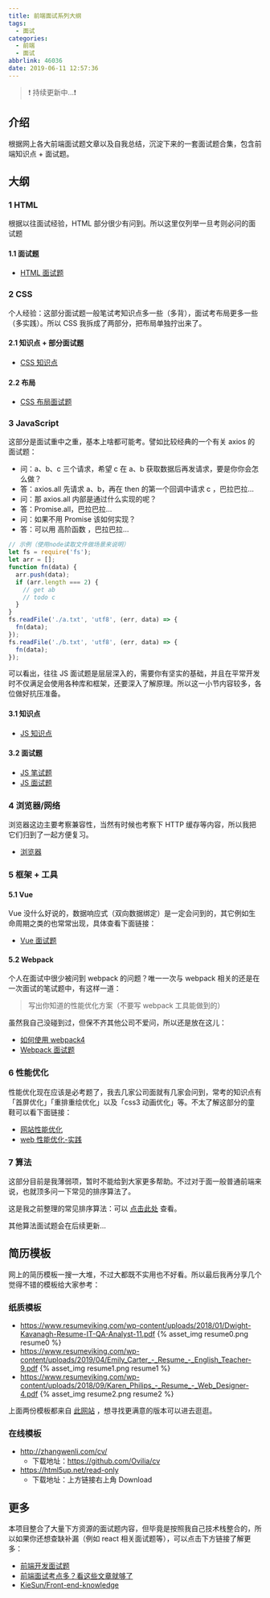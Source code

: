 ```yaml
---
title: 前端面试系列大纲
tags:
  - 面试
categories:
  - 前端
  - 面试
abbrlink: 46036
date: 2019-06-11 12:57:36
---
```


> ❗️ 持续更新中…❗️

## 介绍

根据网上各大前端面试题文章以及自我总结，沉淀下来的一套面试题合集，包含前端知识点 + 面试题。

## 大纲

### 1 HTML

根据以往面试经验，HTML 部分很少有问到。所以这里仅列举一旦考则必问的面试题

<!-- more -->

#### 1.1 面试题

- [HTML 面试题](https://evestorm.github.io/posts/13781/)

### 2 CSS

个人经验：这部分面试题一般笔试考知识点多一些（多背），面试考布局更多一些（多实践）。所以 CSS 我拆成了两部分，把布局单独拧出来了。

#### 2.1 知识点 + 部分面试题

- [CSS 知识点](https://evestorm.github.io/posts/49170/)

#### 2.2 布局

- [CSS 布局面试题](https://evestorm.github.io/posts/10415/)

### 3 JavaScript

这部分是面试重中之重，基本上啥都可能考。譬如比较经典的一个有关 axios 的面试题：

- 问：a、b、c 三个请求，希望 c 在 a、b 获取数据后再发请求，要是你你会怎么做？
- 答：axios.all 先请求 a、b，再在 then 的第一个回调中请求 c ，巴拉巴拉…
- 问：那 axios.all 内部是通过什么实现的呢？
- 答：Promise.all，巴拉巴拉…
- 问：如果不用 Promise 该如何实现？
- 答：可以用 高阶函数 ，巴拉巴拉…

```js
// 示例（使用node读取文件做场景来说明）
let fs = require('fs');
let arr = [];
function fn(data) {
  arr.push(data);
  if (arr.length === 2) {
    // get ab
    // todo c
  }
}
fs.readFile('./a.txt', 'utf8', (err, data) => {
  fn(data);
});
fs.readFile('./b.txt', 'utf8', (err, data) => {
  fn(data);
});
```

可以看出，往往 JS 面试题是层层深入的，需要你有坚实的基础，并且在平常开发时不仅满足会使用各种库和框架，还要深入了解原理。所以这一小节内容较多，各位做好抗压准备。

#### 3.1 知识点

- [JS 知识点](https://evestorm.github.io/posts/31920/)

#### 3.2 面试题

- [JS 笔试题](https://evestorm.github.io/posts/41818/)
- [JS 面试题](https://evestorm.github.io/posts/24235/)

### 4 浏览器/网络

浏览器这边主要考察兼容性，当然有时候也考察下 HTTP 缓存等内容，所以我把它们归到了一起方便复习。

- [浏览器](https://evestorm.github.io/posts/38402/)

### 5 框架 + 工具

#### 5.1 Vue

Vue 没什么好说的，数据响应式（双向数据绑定）是一定会问到的，其它例如生命周期之类的也常常出现，具体查看下面链接：

- [Vue 面试题](https://evestorm.github.io/posts/53756/)

#### 5.2 Webpack

个人在面试中很少被问到 webpack 的问题？唯一一次与 webpack 相关的还是在一次面试的笔试题中，有这样一道：

> 写出你知道的性能优化方案（不要写 webpack 工具能做到的）

虽然我自己没碰到过，但保不齐其他公司不爱问，所以还是放在这儿：

- [如何使用 webpack4](https://evestorm.github.io/posts/47462/)
- [Webpack 面试题](https://evestorm.github.io/posts/6706/)

### 6 性能优化

性能优化现在应该是必考题了，我去几家公司面就有几家会问到，常考的知识点有「首屏优化」「重排重绘优化」以及「css3 动画优化」等。不太了解这部分的童鞋可以看下面链接：

- [网站性能优化](https://evestorm.github.io/posts/41624/)
- [web 性能优化-实践](https://evestorm.github.io/posts/47143/)

### 7 算法

这部分目前是我薄弱项，暂时不能给到大家更多帮助。不过对于面一般普通前端来说，也就顶多问一下常见的排序算法了。

这是我之前整理的常见排序算法：可以 [点击此处](https://evestorm.github.io/posts/59937/) 查看。

其他算法面试题会在后续更新…

## 简历模板

网上的简历模板一搜一大堆，不过大都既不实用也不好看。所以最后我再分享几个觉得不错的模板给大家参考：

### 纸质模板

- https://www.resumeviking.com/wp-content/uploads/2018/01/Dwight-Kavanagh-Resume-IT-QA-Analyst-11.pdf
  {% asset_img resume0.png resume0 %}
- https://www.resumeviking.com/wp-content/uploads/2019/04/Emily_Carter_-_Resume_-_English_Teacher-9.pdf
  {% asset_img resume1.png resume1 %}
- https://www.resumeviking.com/wp-content/uploads/2018/09/Karen_Philips_-_Resume_-_Web_Designer-4.pdf
  {% asset_img resume2.png resume2 %}

上面两份模板都来自 [此网站](https://www.resumeviking.com/templates/) ，想寻找更满意的版本可以进去逛逛。

### 在线模板

- http://zhangwenli.com/cv/
  - 下载地址：https://github.com/Ovilia/cv
- https://html5up.net/read-only
  - 下载地址：上方链接右上角 Download

## 更多

本项目整合了大量下方资源的面试题内容，但毕竟是按照我自己技术栈整合的，所以如果你还想查缺补漏（例如 react 相关面试题等），可以点击下方链接了解更多：

- [前端开发面试题](https://github.com/markyun/My-blog/tree/master/Front-end-Developer-Questions/Questions-and-Answers)
- [前端面试考点多？看这些文章就够了](https://juejin.im/post/5aae076d6fb9a028cc6100a9)
- [KieSun/Front-end-knowledge](https://github.com/KieSun/Front-end-knowledge)
